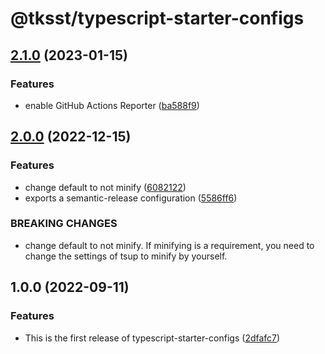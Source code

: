 # @tksst/typescript-starter-configs

## [2.1.0](https://github.com/tksst/typescript-starter-configs/compare/v2.0.0...v2.1.0) (2023-01-15)


### Features

* enable GitHub Actions Reporter ([ba588f9](https://github.com/tksst/typescript-starter-configs/commit/ba588f9a4fdb7afcafbafba07e28c2e409d0efca))

## [2.0.0](https://github.com/tksst/typescript-starter-configs/compare/v1.0.0...v2.0.0) (2022-12-15)


### Features

* change default to not minify ([6082122](https://github.com/tksst/typescript-starter-configs/commit/6082122875ca1ff932bc307ddd9fb875221d7d47))
* exports a semantic-release configuration ([5586ff6](https://github.com/tksst/typescript-starter-configs/commit/5586ff664d8e38dc064f83154379b13ae7c3d7fe))


### BREAKING CHANGES

* change default to not minify. If minifying is a requirement, you need to change the settings of tsup to minify by yourself.

## 1.0.0 (2022-09-11)


### Features

* This is the first release of typescript-starter-configs ([2dfafc7](https://github.com/tksst/typescript-starter-configs/commit/2dfafc7038720a019ab092143baca7361dfb558c))
